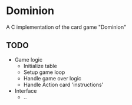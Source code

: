 # Dominion
A C implementation of the card game "Dominion"

## TODO
* Game logic
    * Initialize table
    * Setup game loop
    * Handle game over logic
    * Handle Action card 'instructions'
* Interface
    * ..
